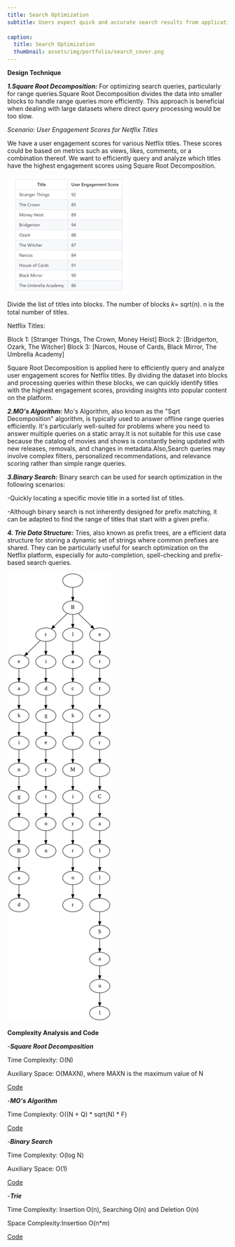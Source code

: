 ```yaml
---
title: Search Optimization
subtitle: Users expect quick and accurate search results from applications and websites. Efficient search functionality is crucial for improving user experience, increasing engagement, and ensuring users find relevant content promptly. Optimizing search queries, processing large datasets efficiently, and handling dynamic data are key challenges in search optimization. 

caption:
  title: Search Optimization
  thumbnail: assets/img/portfolio/search_cover.png
---
```

**Design Technique**

_**1.Square Root Decomposition:**_
For optimizing search queries, particularly for range queries.Square Root Decomposition divides the data into smaller blocks to handle range queries more efficiently. This approach is beneficial when dealing with large datasets where direct query processing would be too slow.

_Scenario: User Engagement Scores for Netflix Titles_

We have a user engagement scores for various Netflix titles. These scores could be based on metrics such as views, likes, comments, or a combination thereof. We want to efficiently query and analyze which titles have the highest engagement scores using Square Root Decomposition.

<img src="assets/img/inside/sear-table.png">

Divide the list of titles into blocks. The number of blocks 𝑘= sqrt(n).
n is the total number of titles.

Netflix Titles:

Block 1: [Stranger Things, The Crown, Money Heist]
Block 2: [Bridgerton, Ozark, The Witcher]
Block 3: [Narcos, House of Cards, Black Mirror, The Umbrella Academy]

Square Root Decomposition is applied here to efficiently query and analyze user engagement scores for Netflix titles. By dividing the dataset into blocks and processing queries within these blocks, we can quickly identify titles with the highest engagement scores, providing insights into popular content on the platform.

_**2.MO's Algorithm:**_
Mo's Algorithm, also known as the "Sqrt Decomposition" algorithm, is typically used to answer offline range queries efficiently. It's particularly well-suited for problems where you need to answer multiple queries on a static array.It is not suitable for this use case because the catalog of movies and shows is constantly being updated with new releases, removals, and changes in metadata.Also,Search queries may involve complex filters, personalized recommendations, and relevance scoring rather than simple range queries.

_**3.Binary Search:**_
Binary search can be used for search optimization in the following scenarios:

-Quickly locating a specific movie title in a sorted list of titles.

-Although binary search is not inherently designed for prefix matching, it can be adapted to find the range of titles that start with a given prefix.

_**4. Trie Data Structure:**_
Tries, also known as prefix trees, are a efficient data structure for storing a dynamic set of strings where common prefixes are shared. They can be particularly useful for search optimization on the Netflix platform, especially for auto-completion, spell-checking and prefix-based search queries. 

<img src="assets/img/inside/trie.png">

**Complexity Analysis and Code**

-**_Square Root Decomposition_**

Time Complexity: O(N)

Auxiliary Space: O(MAXN), where MAXN is the maximum value of N

[Code](https://github.com/PAI-SHREYA/DSA/blob/main/sqrt_dec.cpp)

-**_MO's Algorithm_**

Time Complexity: O((N + Q) * sqrt(N) * F)

[Code](https://github.com/PAI-SHREYA/DSA/blob/main/mo.cpp)

-_**Binary Search**_

Time Complexity: O(log N)

Auxiliary Space: O(1)

[Code](https://github.com/PAI-SHREYA/DSA/blob/main/Binary_serach.cpp)

-_**Trie**_

Time Complexity: Insertion O(n), Searching O(n) and Deletion O(n)

Space Complexity:Insertion O(n*m) 

[Code](https://github.com/PAI-SHREYA/DSA/blob/main/Trees/Trie.cpp)





